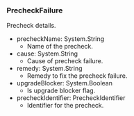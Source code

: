 ### PrecheckFailure
Precheck details.

- precheckName: System.String
  - Name of the precheck.
- cause: System.String
  - Cause of precheck failure.
- remedy: System.String
  - Remedy to fix the precheck failure.
- upgradeBlocker: System.Boolean
  - Is upgrade blocker flag.
- precheckIdentifier: PrecheckIdentifier
  - Identifier for the precheck.

